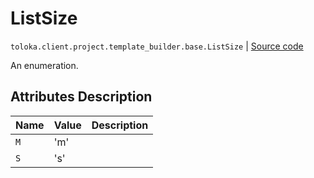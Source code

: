 # ListSize
`toloka.client.project.template_builder.base.ListSize` | [Source code](https://github.com/Toloka/toloka-kit/blob/v1.0.2/src/client/project/template_builder/base.py#L212)

An enumeration.

## Attributes Description

| Name | Value | Description |
| :------| :-----------| :----------| 
`M`|'m'|
`S`|'s'|
